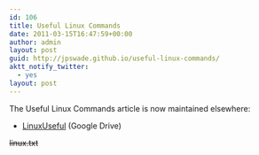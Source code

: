 ```yaml
---
id: 106
title: Useful Linux Commands
date: 2011-03-15T16:47:59+00:00
author: admin
layout: post
guid: http://jpswade.github.io/useful-linux-commands/
aktt_notify_twitter:
  - yes
layout: post
---
```

<p class="lead">
  The Useful Linux Commands article is now maintained elsewhere:
</p>

  * [LinuxUseful](https://docs.google.com/document/d/1aML9_eNrJs9CPkgzS0Ggr6u-V4BqBJjpZJosOxJT2xw/pub) (Google Drive)

<span style="text-decoration: line-through;">linux.txt</span>